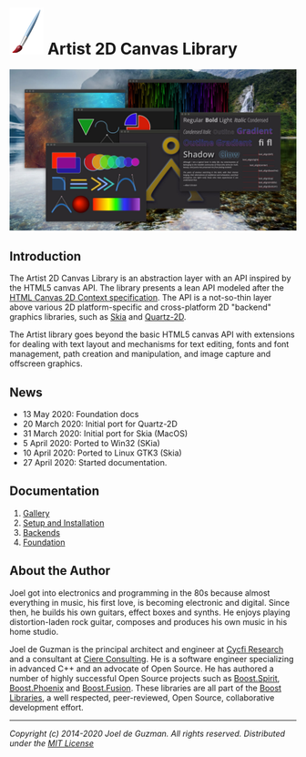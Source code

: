 # ![Artist-Logo](docs/assets/images/artist.png) Artist 2D Canvas Library

[<img src="docs/assets/images/artist_sampler.jpg">](https://cycfi.github.io/artist/assets/images/artist_sampler.png)

## Introduction

The Artist 2D Canvas Library is an abstraction layer with an API inspired by
the HTML5 canvas API. The library presents a lean API modeled after the [HTML
Canvas 2D Context specification](https://www.w3.org/TR/2dcontext/). The API
is a not-so-thin layer above various 2D platform-specific and cross-platform
2D "backend" graphics libraries, such as [Skia](https://skia.org/) and
[Quartz-2D](https://apple.co/2SljYHw).

The Artist library goes beyond the basic HTML5 canvas API with extensions for
dealing with text layout and mechanisms for text editing, fonts and font
management, path creation and manipulation, and image capture and offscreen
graphics.

## News

* 13 May 2020: Foundation docs
* 20 March 2020: Initial port for Quartz-2D
* 31 March 2020: Initial port for Skia (MacOS)
* 5 April 2020: Ported to Win32 (SKia)
* 10 April 2020: Ported to Linux GTK3 (Skia)
* 27 April 2020: Started documentation.

## Documentation

1. [Gallery](http://cycfi.github.io/artist/gallery)
2. [Setup and Installation](http://cycfi.github.io/artist/setup)
3. [Backends](http://cycfi.github.io/artist/backends)
3. [Foundation](http://cycfi.github.io/artist/foundation)

## <a name="jdeguzman"></a>About the Author

Joel got into electronics and programming in the 80s because almost
everything in music, his first love, is becoming electronic and digital.
Since then, he builds his own guitars, effect boxes and synths. He enjoys
playing distortion-laden rock guitar, composes and produces his own music in
his home studio.

Joel de Guzman is the principal architect and engineer at [Cycfi
Research](https://www.cycfi.com/) and a consultant at [Ciere
Consulting](https://ciere.com/). He is a software engineer specializing in
advanced C++ and an advocate of Open Source. He has authored a number of
highly successful Open Source projects such as
[Boost.Spirit](http://tinyurl.com/ydhotlaf),
[Boost.Phoenix](http://tinyurl.com/y6vkeo5t) and
[Boost.Fusion](http://tinyurl.com/ybn5oq9v). These libraries are all part of
the [Boost Libraries](http://tinyurl.com/jubgged), a well respected,
peer-reviewed, Open Source, collaborative development effort.

-------------------------------------------------------------------------------

*Copyright (c) 2014-2020 Joel de Guzman. All rights reserved.*
*Distributed under the [MIT License](https://opensource.org/licenses/MIT)*
